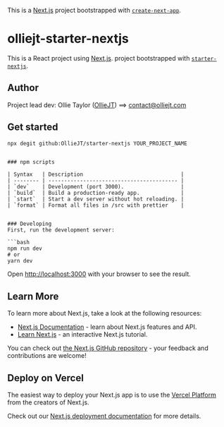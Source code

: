 This is a [Next.js](https://nextjs.org/) project bootstrapped with [`create-next-app`](https://github.com/vercel/next.js/tree/canary/packages/create-next-app).

# olliejt-starter-nextjs

This is a React project using [Next.js](https://nextjs.org/). project bootstrapped with [`starter-nextjs`](https://github.com/OllieJT/starter-nextjs).

## Author

Project lead dev: Ollie Taylor ([OllieJT](https://github.com/OllieJT)) ==> [contact@olliejt.com](mailto:contact@olliejt.com)

## Get started

```zsh
npx degit github:OllieJT/starter-nextjs YOUR_PROJECT_NAME
```

````

### npm scripts

| Syntax   | Description                               |
| -------- | ----------------------------------------- |
| `dev`    | Development (port 3000).                  |
| `build`  | Build a production-ready app.             |
| `start`  | Start a dev server without hot reloading. |
| `format` | Format all files in /src with prettier    |


### Developing
First, run the development server:

```bash
npm run dev
# or
yarn dev
````

Open [http://localhost:3000](http://localhost:3000) with your browser to see the result.

## Learn More

To learn more about Next.js, take a look at the following resources:

-   [Next.js Documentation](https://nextjs.org/docs) - learn about Next.js features and API.
-   [Learn Next.js](https://nextjs.org/learn) - an interactive Next.js tutorial.

You can check out [the Next.js GitHub repository](https://github.com/vercel/next.js/) - your feedback and contributions are welcome!

## Deploy on Vercel

The easiest way to deploy your Next.js app is to use the [Vercel Platform](https://vercel.com/import?utm_medium=default-template&filter=next.js&utm_source=create-next-app&utm_campaign=create-next-app-readme) from the creators of Next.js.

Check out our [Next.js deployment documentation](https://nextjs.org/docs/deployment) for more details.
